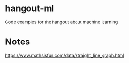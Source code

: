 # hangout-ml

Code examples for the hangout about machine learning

# Notes

https://www.mathsisfun.com/data/straight_line_graph.html
